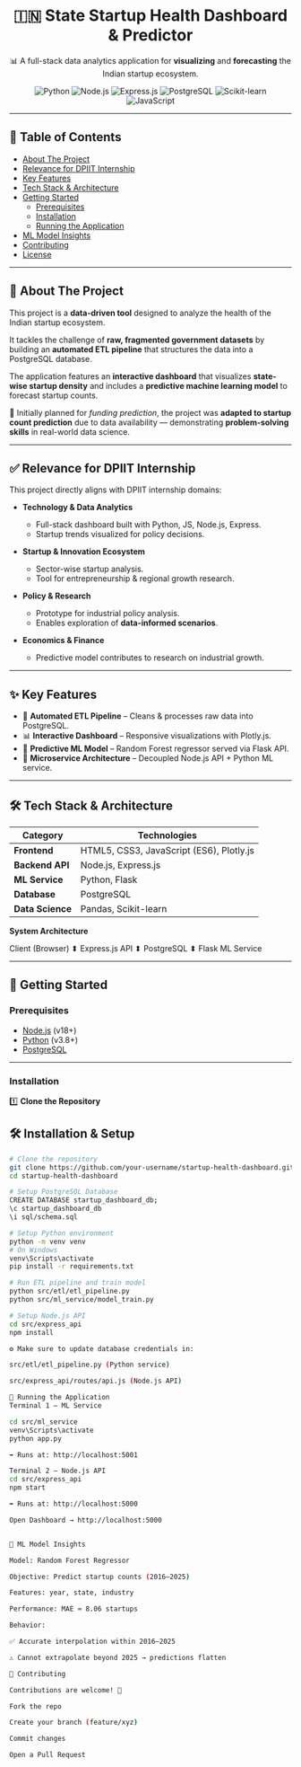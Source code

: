 <div align="center">

# 🇮🇳 State Startup Health Dashboard & Predictor  

📊 A full-stack data analytics application for **visualizing** and **forecasting** the Indian startup ecosystem.  

<p>
  <img alt="Python" src="https://img.shields.io/badge/Python-3776AB?style=for-the-badge&logo=python&logoColor=white"/>
  <img alt="Node.js" src="https://img.shields.io/badge/Node.js-339933?style=for-the-badge&logo=nodedotjs&logoColor=white"/>
  <img alt="Express.js" src="https://img.shields.io/badge/Express.js-000000?style=for-the-badge&logo=express&logoColor=white"/>
  <img alt="PostgreSQL" src="https://img.shields.io/badge/PostgreSQL-4169E1?style=for-the-badge&logo=postgresql&logoColor=white"/>
  <img alt="Scikit-learn" src="https://img.shields.io/badge/scikit--learn-F7931E?style=for-the-badge&logo=scikitlearn&logoColor=white"/>
  <img alt="JavaScript" src="https://img.shields.io/badge/JavaScript-F7DF1E?style=for-the-badge&logo=javascript&logoColor=black"/>
</p>

</div>

---

## 📖 Table of Contents
- [About The Project](#-about-the-project)  
- [Relevance for DPIIT Internship](#-relevance-for-dpiit-internship)  
- [Key Features](#-key-features)  
- [Tech Stack & Architecture](#-tech-stack--architecture)  
- [Getting Started](#-getting-started)  
  - [Prerequisites](#prerequisites)  
  - [Installation](#installation)  
  - [Running the Application](#running-the-application)  
- [ML Model Insights](#-ml-model-insights)  
- [Contributing](#-contributing)  
- [License](#-license)  

---

## 🎯 About The Project
This project is a **data-driven tool** designed to analyze the health of the Indian startup ecosystem.  

It tackles the challenge of **raw, fragmented government datasets** by building an **automated ETL pipeline** that structures the data into a PostgreSQL database.  

The application features an **interactive dashboard** that visualizes **state-wise startup density** and includes a **predictive machine learning model** to forecast startup counts.  

🔑 Initially planned for *funding prediction*, the project was **adapted to startup count prediction** due to data availability — demonstrating **problem-solving skills** in real-world data science.

---

## ✅ Relevance for DPIIT Internship
This project directly aligns with DPIIT internship domains:

- **Technology & Data Analytics**  
  - Full-stack dashboard built with Python, JS, Node.js, Express.  
  - Startup trends visualized for policy decisions.  

- **Startup & Innovation Ecosystem**  
  - Sector-wise startup analysis.  
  - Tool for entrepreneurship & regional growth research.  

- **Policy & Research**  
  - Prototype for industrial policy analysis.  
  - Enables exploration of **data-informed scenarios**.  

- **Economics & Finance**  
  - Predictive model contributes to research on industrial growth.  

---

## ✨ Key Features
- 🤖 **Automated ETL Pipeline** – Cleans & processes raw data into PostgreSQL.  
- 📊 **Interactive Dashboard** – Responsive visualizations with Plotly.js.  
- 🧠 **Predictive ML Model** – Random Forest regressor served via Flask API.  
- 🔗 **Microservice Architecture** – Decoupled Node.js API + Python ML service.  

---

## 🛠️ Tech Stack & Architecture

| Category          | Technologies |
|-------------------|--------------|
| **Frontend**      | HTML5, CSS3, JavaScript (ES6), Plotly.js |
| **Backend API**   | Node.js, Express.js |
| **ML Service**    | Python, Flask |
| **Database**      | PostgreSQL |
| **Data Science**  | Pandas, Scikit-learn |

**System Architecture**  

Client (Browser)
⬍
Express.js API ⬍ PostgreSQL
⬍
Flask ML Service

---

## 🚀 Getting Started

### Prerequisites
- [Node.js](https://nodejs.org/) (v18+)  
- [Python](https://www.python.org/) (v3.8+)  
- [PostgreSQL](https://www.postgresql.org/)  

---

### Installation

1️⃣ **Clone the Repository**  
## 🛠️ Installation & Setup

```bash
# Clone the repository
git clone https://github.com/your-username/startup-health-dashboard.git
cd startup-health-dashboard

# Setup PostgreSQL Database
CREATE DATABASE startup_dashboard_db;
\c startup_dashboard_db
\i sql/schema.sql

# Setup Python environment
python -m venv venv
# On Windows
venv\Scripts\activate
pip install -r requirements.txt

# Run ETL pipeline and train model
python src/etl/etl_pipeline.py
python src/ml_service/model_train.py

# Setup Node.js API
cd src/express_api
npm install

⚙️ Make sure to update database credentials in:

src/etl/etl_pipeline.py (Python service)

src/express_api/routes/api.js (Node.js API)

🏃 Running the Application
Terminal 1 – ML Service

cd src/ml_service
venv\Scripts\activate
python app.py

➡️ Runs at: http://localhost:5001

Terminal 2 – Node.js API
cd src/express_api
npm start

➡️ Runs at: http://localhost:5000

Open Dashboard → http://localhost:5000


🧠 ML Model Insights

Model: Random Forest Regressor

Objective: Predict startup counts (2016–2025)

Features: year, state, industry

Performance: MAE ≈ 8.06 startups

Behavior:

✅ Accurate interpolation within 2016–2025

⚠️ Cannot extrapolate beyond 2025 → predictions flatten

🤝 Contributing

Contributions are welcome! 🎉

Fork the repo

Create your branch (feature/xyz)

Commit changes

Open a Pull Request